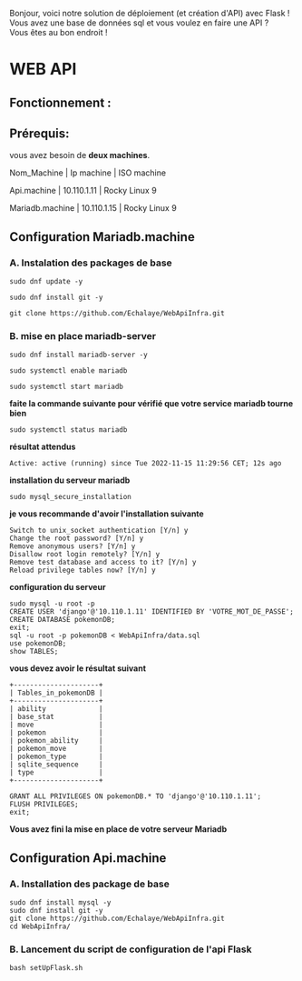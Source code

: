 Bonjour, voici notre solution de déploiement (et création d'API) avec Flask !  
Vous avez une base de données sql et vous voulez en faire une API ?  
Vous êtes au bon endroit !  

# WEB API

## Fonctionnement :

## Prérequis:

vous avez besoin de **deux machines**.

Nom_Machine     | Ip machine  | ISO machine

Api.machine     | 10.110.1.11 | Rocky Linux 9

Mariadb.machine | 10.110.1.15 | Rocky Linux 9

## Configuration Mariadb.machine

### A. Instalation des packages de base

```
sudo dnf update -y

sudo dnf install git -y

git clone https://github.com/Echalaye/WebApiInfra.git
```

### B. mise en place mariadb-server

```
sudo dnf install mariadb-server -y

sudo systemctl enable mariadb

sudo systemctl start mariadb
```

**faite la commande suivante pour vérifié que votre service mariadb tourne bien**

```
sudo systemctl status mariadb
```
**résultat attendus**
```
Active: active (running) since Tue 2022-11-15 11:29:56 CET; 12s ago
```

**installation du serveur mariadb**

```
sudo mysql_secure_installation
```
**je vous recommande d'avoir l'installation suivante**
```
Switch to unix_socket authentication [Y/n] y
Change the root password? [Y/n] y
Remove anonymous users? [Y/n] y
Disallow root login remotely? [Y/n] y
Remove test database and access to it? [Y/n] y
Reload privilege tables now? [Y/n] y
```

**configuration du serveur**

```
sudo mysql -u root -p  
CREATE USER 'django'@'10.110.1.11' IDENTIFIED BY 'VOTRE_MOT_DE_PASSE';  
CREATE DATABASE pokemonDB;
exit;
sql -u root -p pokemonDB < WebApiInfra/data.sql 
use pokemonDB;
show TABLES;
```
**vous devez avoir le résultat suivant**  
```
+---------------------+
| Tables_in_pokemonDB |
+---------------------+
| ability             |
| base_stat           |
| move                |
| pokemon             |
| pokemon_ability     |
| pokemon_move        |
| pokemon_type        |
| sqlite_sequence     |
| type                |
+---------------------+
```
```
GRANT ALL PRIVILEGES ON pokemonDB.* TO 'django'@'10.110.1.11';
FLUSH PRIVILEGES;
exit;
```

**Vous avez fini la mise en place de votre serveur Mariadb**

## Configuration Api.machine

### A. Installation des package de base

```
sudo dnf install mysql -y  
sudo dnf install git -y  
git clone https://github.com/Echalaye/WebApiInfra.git  
cd WebApiInfra/
```

### B. Lancement du script de configuration de l'api Flask

```
bash setUpFlask.sh
```